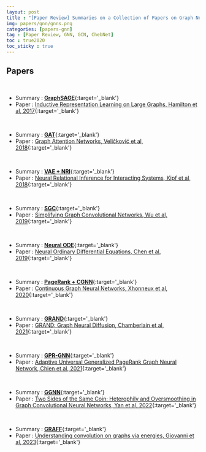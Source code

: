```yaml
---
layout: post
title : "[Paper Review] Summaries on a Collection of Papers on Graph Neural Networks (GraphSAGE, GAT, NRI, Neural ODE, CGNN, SGC, GRAND, GGNN, GRAFF)"
img: papers/gnn/gnns.png
categories: [papers-gnn]  
tag : [Paper Review, GNN, GCN, ChebNet]
toc : true2020
toc_sticky : true
---
```


## **Papers**

<br/>

- Summary : [**GraphSAGE**](https://drive.google.com/file/d/1aFb2Ox_98OJ60c7Tldd8dUDr62ZcXanX/view?usp=drive_link){:target='_blank'} 
- Paper : [Inductive Representation Learning on Large Graphs, Hamilton et al, 2017](https://arxiv.org/abs/1706.02216){:target='_blank'} 

<br/>

- Summary : [**GAT**](https://drive.google.com/file/d/1I8u1pSC6Asb5sMEMllVsMXwZ8SRXaSpg/view?usp=drive_link){:target='_blank'} 
- Paper : [Graph Attention Networks, Veličković et al, 2018](https://arxiv.org/abs/1710.10903){:target='_blank'} 

<br/>

- Summary : [**VAE + NRI**](https://drive.google.com/file/d/1x-qwoCNHc30UeN_S3b6SVv7XNdeeDNiK/view?usp=drive_link){:target='_blank'} 
- Paper : [Neural Relational Inference for Interacting Systems, Kipf et al, 2018](https://arxiv.org/abs/1802.04687){:target='_blank'}

<br/>

- Summary : [**SGC**](https://drive.google.com/file/d/1xug81lOWF3Iiq0KUNkRYh-qpUtPZRCoR/view?usp=drive_link){:target='_blank'} 
- Paper : [Simplifying Graph Convolutional Networks, Wu et al, 2019](https://arxiv.org/pdf/1902.07153.pdf){:target='_blank'}

<br/>

- Summary : [**Neural ODE**](https://drive.google.com/file/d/1MlkOUnPGWFhs8NBjbuNJDmfbmVYqkYSk/view?usp=drive_link){:target='_blank'} 
- Paper : [Neural Ordinary Differential Equations, Chen et al, 2019](https://arxiv.org/abs/1806.07366){:target='_blank'}

<br/>

- Summary : [**PageRank + CGNN**](https://drive.google.com/file/d/1Sh6mG99EcbF9wSeFdoRkzi4nQClOsfBm/view?usp=drive_link){:target='_blank'} 
- Paper : [Continuous Graph Neural Networks, Xhonneux et al, 2020](https://arxiv.org/abs/1912.00967){:target='_blank'}

<br/>

- Summary : [**GRAND**](https://drive.google.com/file/d/1P8MFVBOwSVLZztNjjrgRls9rdtc5Yfp-/view?usp=drive_link){:target='_blank'} 
- Paper : [GRAND: Graph Neural Diffusion, Chamberlain et al, 2021](https://arxiv.org/abs/2106.10934){:target='_blank'}

<br/>

- Summary : [**GPR-GNN**](https://drive.google.com/file/d/1EH7CTEMpc-YBeE0vtaaal5aKLmw6HbvW/view?usp=drive_link){:target='_blank'} 
- Paper : [Adaptive Universal Generalized PageRank Graph Neural Network, Chien et al, 2021](https://arxiv.org/abs/2006.07988){:target='_blank'}

<br/>

- Summary : [**GGNN**](https://drive.google.com/file/d/1Bq5L9kRKqfAfRe0W3dglB7oDT3AtfrMM/view?usp=drive_link){:target='_blank'} 
- Paper : [Two Sides of the Same Coin: Heterophily and Oversmoothing in Graph Convolutional Neural Networks, Yan et al, 2022](https://arxiv.org/abs/2102.06462){:target='_blank'}

<br/>

- Summary : [**GRAFF**](https://drive.google.com/file/d/1tNnPQqjGcKAr2t_Tm3MMlqrP5T4BfGU8/view?usp=drive_link){:target='_blank'} 
- Paper : [Understanding convolution on graphs via energies, Giovanni et al, 2023](https://arxiv.org/abs/2206.10991){:target='_blank'}

<br/>
